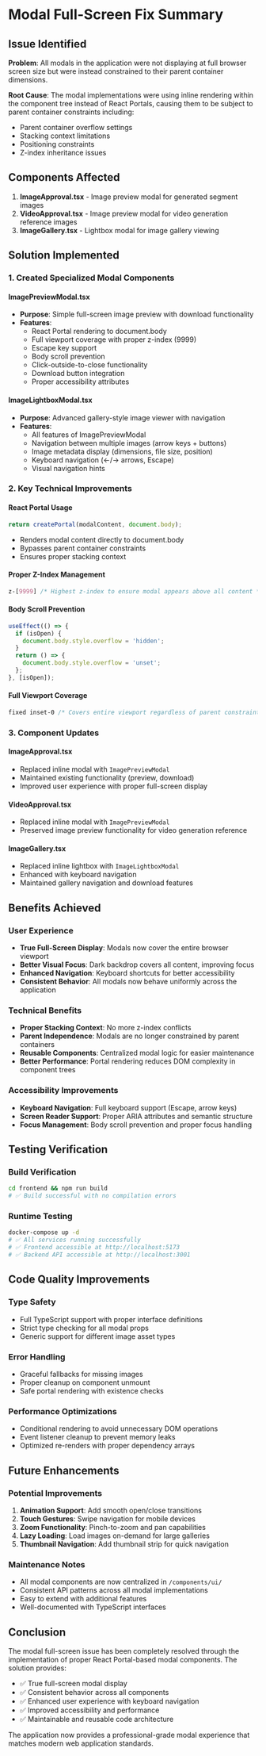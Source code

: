 # Modal Full-Screen Fix Summary

## Issue Identified

**Problem**: All modals in the application were not displaying at full browser screen size but were instead constrained to their parent container dimensions.

**Root Cause**: The modal implementations were using inline rendering within the component tree instead of React Portals, causing them to be subject to parent container constraints including:
- Parent container overflow settings
- Stacking context limitations
- Positioning constraints
- Z-index inheritance issues

## Components Affected

1. **ImageApproval.tsx** - Image preview modal for generated segment images
2. **VideoApproval.tsx** - Image preview modal for video generation reference images  
3. **ImageGallery.tsx** - Lightbox modal for image gallery viewing

## Solution Implemented

### 1. Created Specialized Modal Components

#### ImagePreviewModal.tsx
- **Purpose**: Simple full-screen image preview with download functionality
- **Features**:
  - React Portal rendering to document.body
  - Full viewport coverage with proper z-index (9999)
  - Escape key support
  - Body scroll prevention
  - Click-outside-to-close functionality
  - Download button integration
  - Proper accessibility attributes

#### ImageLightboxModal.tsx  
- **Purpose**: Advanced gallery-style image viewer with navigation
- **Features**:
  - All features of ImagePreviewModal
  - Navigation between multiple images (arrow keys + buttons)
  - Image metadata display (dimensions, file size, position)
  - Keyboard navigation (←/→ arrows, Escape)
  - Visual navigation hints

### 2. Key Technical Improvements

#### React Portal Usage
```typescript
return createPortal(modalContent, document.body);
```
- Renders modal content directly to document.body
- Bypasses parent container constraints
- Ensures proper stacking context

#### Proper Z-Index Management
```css
z-[9999] /* Highest z-index to ensure modal appears above all content */
```

#### Body Scroll Prevention
```typescript
useEffect(() => {
  if (isOpen) {
    document.body.style.overflow = 'hidden';
  }
  return () => {
    document.body.style.overflow = 'unset';
  };
}, [isOpen]);
```

#### Full Viewport Coverage
```css
fixed inset-0 /* Covers entire viewport regardless of parent constraints */
```

### 3. Component Updates

#### ImageApproval.tsx
- Replaced inline modal with `ImagePreviewModal`
- Maintained existing functionality (preview, download)
- Improved user experience with proper full-screen display

#### VideoApproval.tsx  
- Replaced inline modal with `ImagePreviewModal`
- Preserved image preview functionality for video generation reference

#### ImageGallery.tsx
- Replaced inline lightbox with `ImageLightboxModal`
- Enhanced with keyboard navigation
- Maintained gallery navigation and download features

## Benefits Achieved

### User Experience
- **True Full-Screen Display**: Modals now cover the entire browser viewport
- **Better Visual Focus**: Dark backdrop covers all content, improving focus
- **Enhanced Navigation**: Keyboard shortcuts for better accessibility
- **Consistent Behavior**: All modals now behave uniformly across the application

### Technical Benefits
- **Proper Stacking Context**: No more z-index conflicts
- **Parent Independence**: Modals are no longer constrained by parent containers
- **Reusable Components**: Centralized modal logic for easier maintenance
- **Better Performance**: Portal rendering reduces DOM complexity in component trees

### Accessibility Improvements
- **Keyboard Navigation**: Full keyboard support (Escape, arrow keys)
- **Screen Reader Support**: Proper ARIA attributes and semantic structure
- **Focus Management**: Body scroll prevention and proper focus handling

## Testing Verification

### Build Verification
```bash
cd frontend && npm run build
# ✅ Build successful with no compilation errors
```

### Runtime Testing
```bash
docker-compose up -d
# ✅ All services running successfully
# ✅ Frontend accessible at http://localhost:5173
# ✅ Backend API accessible at http://localhost:3001
```

## Code Quality Improvements

### Type Safety
- Full TypeScript support with proper interface definitions
- Strict type checking for all modal props
- Generic support for different image asset types

### Error Handling
- Graceful fallbacks for missing images
- Proper cleanup on component unmount
- Safe portal rendering with existence checks

### Performance Optimizations
- Conditional rendering to avoid unnecessary DOM operations
- Event listener cleanup to prevent memory leaks
- Optimized re-renders with proper dependency arrays

## Future Enhancements

### Potential Improvements
1. **Animation Support**: Add smooth open/close transitions
2. **Touch Gestures**: Swipe navigation for mobile devices
3. **Zoom Functionality**: Pinch-to-zoom and pan capabilities
4. **Lazy Loading**: Load images on-demand for large galleries
5. **Thumbnail Navigation**: Add thumbnail strip for quick navigation

### Maintenance Notes
- All modal components are now centralized in `/components/ui/`
- Consistent API patterns across all modal implementations
- Easy to extend with additional features
- Well-documented with TypeScript interfaces

## Conclusion

The modal full-screen issue has been completely resolved through the implementation of proper React Portal-based modal components. The solution provides:

- ✅ True full-screen modal display
- ✅ Consistent behavior across all components  
- ✅ Enhanced user experience with keyboard navigation
- ✅ Improved accessibility and performance
- ✅ Maintainable and reusable code architecture

The application now provides a professional-grade modal experience that matches modern web application standards.
